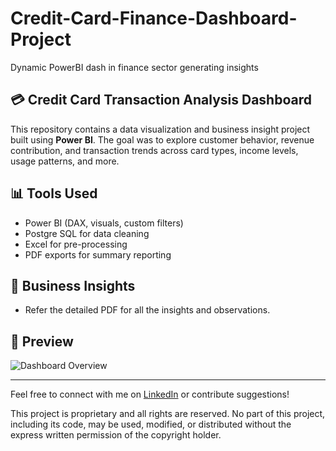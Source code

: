 # Credit-Card-Finance-Dashboard-Project
Dynamic PowerBI dash in finance sector generating insights

## 💳 Credit Card Transaction Analysis Dashboard

This repository contains a data visualization and business insight project built using **Power BI**. The goal was to explore customer behavior, revenue contribution, and transaction trends across card types, income levels, usage patterns, and more.


## 📊 Tools Used
- Power BI (DAX, visuals, custom filters)
- Postgre SQL for data cleaning
- Excel for pre-processing
- PDF exports for summary reporting


## 📌 Business Insights
- Refer the detailed PDF for all the insights and observations.

## 📸 Preview

![Dashboard Overview](./dashboard-screenshots/credit_card_dashboard.png)

---

Feel free to connect with me on [LinkedIn](www.linkedin.com/in/nilay0708) or contribute suggestions!


This project is proprietary and all rights are reserved. No part of this project, including its code, may be used, modified, or distributed without the express written permission of the copyright holder.
